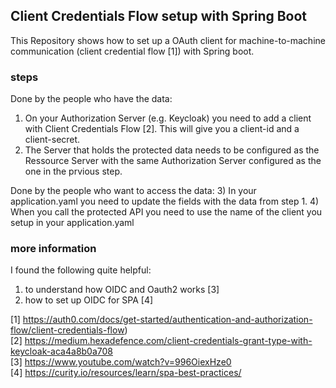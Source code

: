 ## Client Credentials Flow setup with Spring Boot
This Repository shows how to set up a OAuth client for machine-to-machine communication (client credential flow [1]) with Spring boot.

### steps
Done by the people who have the data:
1) On your Authorization Server (e.g. Keycloak) you need to add a client with Client Credentials Flow [2]. This will give you a client-id and a client-secret.
2) The Server that holds the protected data needs to be configured as the Ressource Server with the same Authorization Server configured as the one in the prvious step.

Done by the people who want to access the data:
3) In your application.yaml you need to update the fields with the data from step 1.
4) When you call the protected API you need to use the name of the client you setup in your application.yaml

### more information
I found the following quite helpful:
1) to understand how OIDC and Oauth2 works [3]
2) how to set up OIDC for SPA [4]



[1] https://auth0.com/docs/get-started/authentication-and-authorization-flow/client-credentials-flow)   
[2] https://medium.hexadefence.com/client-credentials-grant-type-with-keycloak-aca4a8b0a708   
[3] https://www.youtube.com/watch?v=996OiexHze0   
[4] https://curity.io/resources/learn/spa-best-practices/   





